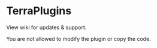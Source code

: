 # TerraPlugins

View wiki for updates & support.

You are not allowed to modify the plugin or copy the code.
